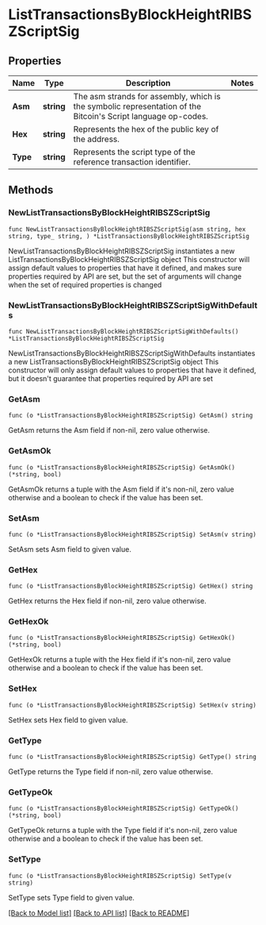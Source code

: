 # ListTransactionsByBlockHeightRIBSZScriptSig

## Properties

Name | Type | Description | Notes
------------ | ------------- | ------------- | -------------
**Asm** | **string** | The asm strands for assembly, which is the symbolic representation of the Bitcoin&#39;s Script language op-codes. | 
**Hex** | **string** | Represents the hex of the public key of the address. | 
**Type** | **string** | Represents the script type of the reference transaction identifier. | 

## Methods

### NewListTransactionsByBlockHeightRIBSZScriptSig

`func NewListTransactionsByBlockHeightRIBSZScriptSig(asm string, hex string, type_ string, ) *ListTransactionsByBlockHeightRIBSZScriptSig`

NewListTransactionsByBlockHeightRIBSZScriptSig instantiates a new ListTransactionsByBlockHeightRIBSZScriptSig object
This constructor will assign default values to properties that have it defined,
and makes sure properties required by API are set, but the set of arguments
will change when the set of required properties is changed

### NewListTransactionsByBlockHeightRIBSZScriptSigWithDefaults

`func NewListTransactionsByBlockHeightRIBSZScriptSigWithDefaults() *ListTransactionsByBlockHeightRIBSZScriptSig`

NewListTransactionsByBlockHeightRIBSZScriptSigWithDefaults instantiates a new ListTransactionsByBlockHeightRIBSZScriptSig object
This constructor will only assign default values to properties that have it defined,
but it doesn't guarantee that properties required by API are set

### GetAsm

`func (o *ListTransactionsByBlockHeightRIBSZScriptSig) GetAsm() string`

GetAsm returns the Asm field if non-nil, zero value otherwise.

### GetAsmOk

`func (o *ListTransactionsByBlockHeightRIBSZScriptSig) GetAsmOk() (*string, bool)`

GetAsmOk returns a tuple with the Asm field if it's non-nil, zero value otherwise
and a boolean to check if the value has been set.

### SetAsm

`func (o *ListTransactionsByBlockHeightRIBSZScriptSig) SetAsm(v string)`

SetAsm sets Asm field to given value.


### GetHex

`func (o *ListTransactionsByBlockHeightRIBSZScriptSig) GetHex() string`

GetHex returns the Hex field if non-nil, zero value otherwise.

### GetHexOk

`func (o *ListTransactionsByBlockHeightRIBSZScriptSig) GetHexOk() (*string, bool)`

GetHexOk returns a tuple with the Hex field if it's non-nil, zero value otherwise
and a boolean to check if the value has been set.

### SetHex

`func (o *ListTransactionsByBlockHeightRIBSZScriptSig) SetHex(v string)`

SetHex sets Hex field to given value.


### GetType

`func (o *ListTransactionsByBlockHeightRIBSZScriptSig) GetType() string`

GetType returns the Type field if non-nil, zero value otherwise.

### GetTypeOk

`func (o *ListTransactionsByBlockHeightRIBSZScriptSig) GetTypeOk() (*string, bool)`

GetTypeOk returns a tuple with the Type field if it's non-nil, zero value otherwise
and a boolean to check if the value has been set.

### SetType

`func (o *ListTransactionsByBlockHeightRIBSZScriptSig) SetType(v string)`

SetType sets Type field to given value.



[[Back to Model list]](../README.md#documentation-for-models) [[Back to API list]](../README.md#documentation-for-api-endpoints) [[Back to README]](../README.md)


